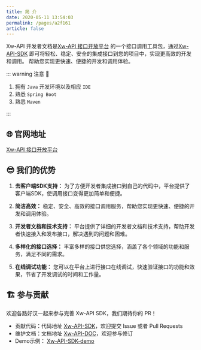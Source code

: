 ```yaml
---
title: 简 介
date: 2020-05-11 13:54:03
permalink: /pages/a2f161
article: false
---
```


Xw-API 开发者文档是[Xw-API 接口开放平台](https://api.xwang.icu/)
的一个接口调用工具包，通过[Xw-API-SDK](https://github.com/Iyhsy/Xw-api-sdk)
即可将轻松、稳定、安全的集成接口到您的项目中，实现更高效的开发和调用。
帮助您实现更快速、便捷的开发和调用体验。

::: warning 注意 🔔️

1. 拥有 `Java` 开发环境以及相应 `IDE`
2. 熟悉 `Spring Boot`
3. 熟悉 `Maven`

:::

## 🌐 官网地址

[Xw-API 接口开放平台](https://api.xwang.icu/)

## 😎 我们的优势

1. **去客户端SDK支持：** 为了方便开发者集成接口到自己的代码中，平台提供了客户端SDK，使调用接口变得更加简单和便捷。

2. **简洁高效：** 稳定、安全、高效的接口调用服务，帮助您实现更快速、便捷的开发和调用体验。

3. **开发者文档和技术支持：** 平台提供了详细的开发者文档和技术支持，帮助开发者快速接入和发布接口，解决遇到的问题和困难。

4. **多样化的接口选择：** 丰富多样的接口供您选择，涵盖了各个领域的功能和服务，满足不同的需求。

5. **在线调试功能：** 您可以在平台上进行接口在线调试，快速验证接口的功能和效果，节省了开发调试的时间和工作量。

## 🏗️ 参与贡献

欢迎各路好汉一起来参与完善 Xw-API SDK，我们期待你的 PR！

- 贡献代码：代码地址 [Xw-API-SDK](https://github.com/Iyhsy/Xw-api-sdk)，欢迎提交 Issue 或者 Pull Requests
- 维护文档：文档地址 [Xw-API-DOC](https://github.com/Iyhsy/Xw-api-doc)，欢迎参与修订
- Demo示例： [Xw-API-SDK-demo](https://github.com/Iyhsy/Xw-api-sdk-demo/blob/master/src/main/java/icu/xwang/xwapisdkdemo/controller/InvokeController.java)
